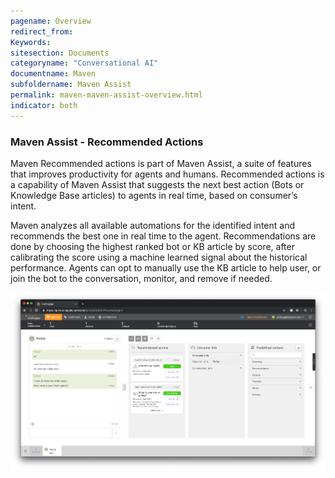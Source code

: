 ```yaml
---
pagename: Overview
redirect_from:
Keywords:
sitesection: Documents
categoryname: "Conversational AI"
documentname: Maven
subfoldername: Maven Assist
permalink: maven-maven-assist-overview.html
indicator: both
---
```


### Maven Assist - Recommended Actions

Maven Recommended actions is part of Maven Assist, a suite of features that improves productivity for agents and humans. Recommended actions is a capability of Maven Assist that suggests the next best action (Bots or Knowledge Base articles) to agents in real time, based on consumer’s intent. 

Maven analyzes all available automations for the identified intent and recommends the best one in real time to the agent. Recommendations are done by choosing the highest ranked bot or KB article by score, after calibrating the score using a machine learned signal about the historical performance. Agents can opt to manually use the KB article to help user, or join the bot to the conversation, monitor, and remove if needed. 

<img class="fancyimage" width="800" src="img/maven/image_1.png">